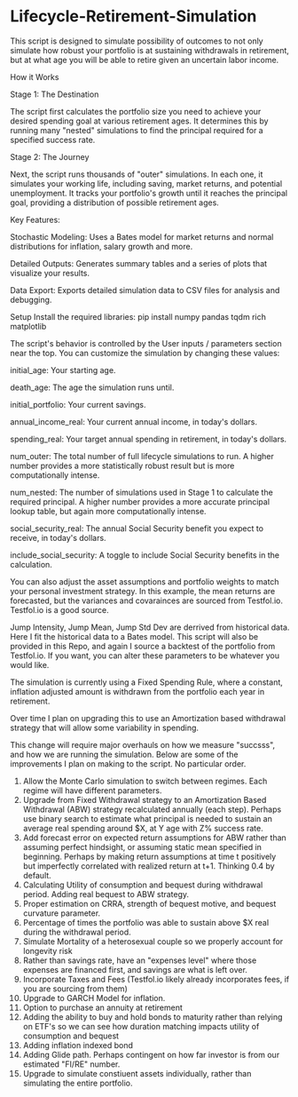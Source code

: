 # Lifecycle-Retirement-Simulation
This script is designed to simulate possibility of outcomes to not only simulate how robust your portfolio is at sustaining withdrawals in retirement, but at what age you will be able to retire given an uncertain labor income. 



How it Works

Stage 1: The Destination

The script first calculates the portfolio size you need to achieve your desired spending goal at various retirement ages. It determines this by running many "nested" simulations to find the principal required for a specified success rate.

Stage 2: The Journey

Next, the script runs thousands of "outer" simulations. In each one, it simulates your working life, including saving, market returns, and potential unemployment. It tracks your portfolio's growth until it reaches the principal goal, providing a distribution of possible retirement ages.

Key Features:

Stochastic Modeling: Uses a Bates model for market returns and normal distributions for inflation, salary growth and more.

Detailed Outputs: Generates summary tables and a series of plots that visualize your results.

Data Export: Exports detailed simulation data to CSV files for analysis and debugging.

Setup
Install the required libraries:
pip install numpy pandas tqdm rich matplotlib


The script's behavior is controlled by the User inputs / parameters section near the top. You can customize the simulation by changing these values:

initial_age: Your starting age.

death_age: The age the simulation runs until.

initial_portfolio: Your current savings.

annual_income_real: Your current annual income, in today's dollars.

spending_real: Your target annual spending in retirement, in today's dollars.

num_outer: The total number of full lifecycle simulations to run. A higher number provides a more statistically robust result but is more computationally intense.

num_nested: The number of simulations used in Stage 1 to calculate the required principal. A higher number provides a more accurate principal lookup table, but again more computationally intense.

social_security_real: The annual Social Security benefit you expect to receive, in today's dollars.

include_social_security: A toggle to include Social Security benefits in the calculation.

You can also adjust the asset assumptions and portfolio weights to match your personal investment strategy. In this example, the mean returns are forecasted, but the variances and covarainces are sourced from Testfol.io. Testfol.io is a good source.

Jump Intensity, Jump Mean, Jump Std Dev are derrived from historical data. Here I fit the historical data to a Bates model. This script will also be provided in this Repo, and again I source a backtest of the portfolio from Testfol.io. If you want, you can alter these parameters to be whatever you would like. 

The simulation is currently using a Fixed Spending Rule, where a constant, inflation adjusted amount is withdrawn from the portfolio each year in retirement. 

Over time I plan on upgrading this to use an Amortization based withdrawal strategy that will allow some variability in spending. 

This change will require major overhauls on how we measure "succsss", and how we are running the simulation. Below are some of the improvements I plan on making to the script. No particular order.

1. Allow the Monte Carlo simulation to switch between regimes. Each regime will have different parameters.
2. Upgrade from Fixed Withdrawal strategy to an Amortization Based Withdrawal (ABW) strategy recalculated annually (each step). Perhaps use binary search to estimate what principal is needed to sustain an average real spending around $X, at Y age with Z% success rate.
3.  Add forecast error on expected return assumptions for ABW rather than assuming perfect hindsight, or assuming static mean specified in beginning. Perhaps by making return assumptions at time t positively but imperfectly correlated with realized return at t+1. Thinking 0.4 by default.
4. Calculating Utility of consumption and bequest during withdrawal period. Adding real bequest to ABW strategy.
5. Proper estimation on CRRA, strength of bequest motive, and bequest curvature parameter.
6. Percentage of times the portfolio was able to sustain above $X real during the withdrawal period.
7. Simulate Mortality of a heterosexual couple so we properly account for longevity risk
8. Rather than savings rate, have an "expenses level" where those expenses are financed first, and savings are what is left over.
9. Incorporate Taxes and Fees (Testfol.io likely already incorporates fees, if you are sourcing from them)
10. Upgrade to GARCH Model for inflation. 
11. Option to purchase an annuity at retirement
12. Adding the ability to buy and hold bonds to maturity rather than relying on ETF's so we can see how duration matching impacts utility of consumption and bequest
13. Adding inflation indexed bond
14. Adding Glide path. Perhaps contingent on how far investor is from our estimated "FI/RE" number.
15. Upgrade to simulate constiuent assets individually, rather than simulating the entire portfolio.

